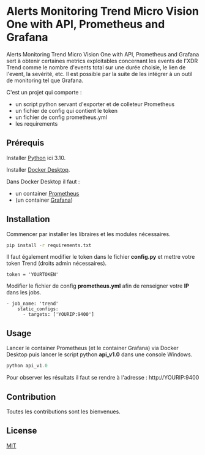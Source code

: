 # Alerts Monitoring Trend Micro Vision One with API, Prometheus and Grafana

Alerts Monitoring Trend Micro Vision One with API, Prometheus and Grafana sert à obtenir certaines metrics exploitables concernant les events de l'XDR Trend comme le nombre d'events total sur une durée choisie, le lien de l'event, la sevérité, etc. Il est possible par la suite de les intégrer à un outil de monitoring tel que Grafana. 

C'est un projet qui comporte :
  - un script python servant d'exporter et de colleteur Prometheus 
  - un fichier de config qui contient le token
  - un fichier de config prometheus.yml 
  - les requirements

## Prérequis
Installer [Python](https://apps.microsoft.com/store/detail/python-310/9PJPW5LDXLZ5) ici 3.10.

Installer [Docker Desktop](https://www.docker.com/products/docker-desktop/).

Dans Docker Desktop il faut :
  - un container [Prometheus](https://prometheus.io/)
  - (un container [Grafana](https://grafana.com/))

## Installation

Commencer par installer les libraires et les modules nécessaires.

```bash
pip install -r requirements.txt
```
Il faut également modifier le token dans le fichier **config.py** et mettre votre token Trend (droits admin nécessaires).

`token = 'YOURTOKEN'`

Modifier le fichier de config **prometheus.yml** afin de renseigner votre **IP** dans les jobs. 

```
- job_name: 'trend'
    static_configs:
      - targets: ['YOURIP:9400']
```

## Usage
Lancer le container Prometheus (et le container Grafana) via Docker Desktop puis lancer le script python **api_v1.0** dans une console Windows.

```python
python api_v1.0
```

Pour observer les résultats il faut se rendre à l'adresse : http://YOURIP:9400 

## Contribution

Toutes les contributions sont les bienvenues.

## License

[MIT](httpschoosealicense.comlicensesmit)
